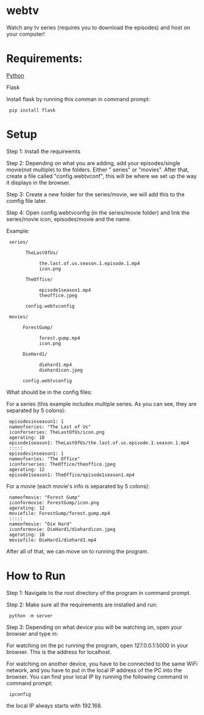 # webtv
Watch any tv series (requires you to download the episodes) and host on your computer!

# Requirements:

[Python](https://www.python.org)

Flask

Install flask by running this comman in command prompt:

     pip install flask

# Setup
Step 1: Install the requireemts

Step 2: Depending on what you are adding, add your episodes/single movie(not multiple) to the folders. Either " series" or "movies". After that,  create a file called "config.webtvconf", this will be where we set up the way it displays in the browser.

Step 3: Create a new folder for the series/movie, we will add this to the comfig file later.

Step 4: Open config.webtvconfig (in the series/movie folder) and link the series/movie icon, episodes/movie and the name.

Example:

     series/

           TheLastOfUs/
      
                the.last.of.us.season.1.episode.1.mp4
                icon.png
          
           TheOffice/

                episode1season1.mp4
                theoffice.jpeg
           
           config.webtvconfig

     movies/

          ForestGump/
     
                forest.gump.mp4
                icon.png
               
          DieHard1/
          
                diehard1.mp4
                diehardicon.jpeg
               
          config.webtvconfig

What should be in the config files:


For a series (this example includes multiple series. As you can see, they are separated by 5 colons):

     episodesinseason1: 1
     nameofseries: "The Last of Us"
     iconforseries: TheLastOfUs/icon.png
     agerating: 18
     episode1season1: TheLastOfUs/the.last.of.us.episode.1.season.1.mp4
     :::::
     episodesinseason1: 1
     nameofseries: "The Office"
     iconforseries: TheOffice/theoffice.jpeg
     agerating: 12
     episode1season1: TheOffice/episode1season1.mp4


For a movie (each movie's info is separated by 5 colons):

     nameofmovie: "Forest Gump"
     iconformovie: ForestGump/icon.png
     agerating: 12
     moviefile: ForestGump/forest.gump.mp4
     :::::
     nameofmovie: "Die Hard"
     iconformovie: DieHard1/diehardicon.jpeg
     agerating: 18
     moviefile: DieHard1/diehard1.mp4

After all of that, we can move on to running the program.

# How to Run

Step 1: Navigate to the root directory of the program in command prompt.

Step 2: Make sure all the requirements are installed and run:
    
     python -m server

Step 3: Depending on what device you will be watching on, open your browser and type in:

For watching on the pc running the program, open 127.0.0.1:5000 in your browser. This is the address for localhost.

For watching on another device, you have to be connected to the same WiFi network, and you have to put in the local IP address of the PC into the browser. You can find your local IP by running the following command in command prompt: 
     
     ipconfig
     
the local IP always starts with 192.168.
